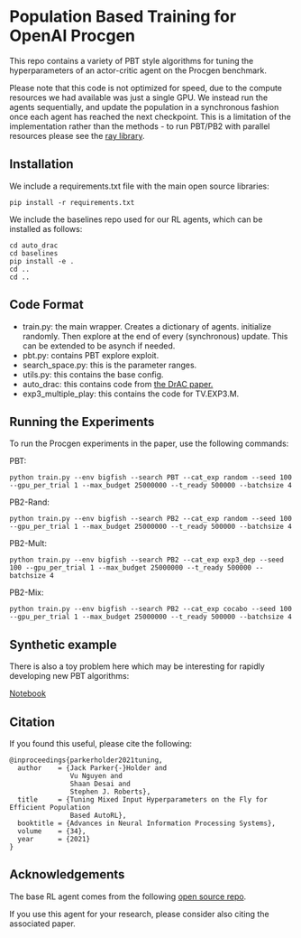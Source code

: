 # Population Based Training for OpenAI Procgen

This repo contains a variety of PBT style algorithms for tuning the hyperparameters of an actor-critic agent on the Procgen benchmark.

Please note that this code is not optimized for speed, due to the compute resources we had available was just a single GPU. We instead run the agents sequentially, and update the population in a synchronous fashion once each agent has reached the next checkpoint. This is a limitation of the implementation rather than the methods - to run PBT/PB2 with parallel resources please see the [ray library](https://github.com/ray-project/ray/blob/master/python/ray/tune/examples/pb2_ppo_example.py).

## Installation

We include a requirements.txt file with the main open source libraries:
```
pip install -r requirements.txt
```

We include the baselines repo used for our RL agents, which can be installed as follows:
```
cd auto_drac
cd baselines
pip install -e .
cd ..
cd ..
```

## Code Format

- train.py: the main wrapper. Creates a dictionary of agents. initialize randomly. Then explore at the end of every (synchronous) update. This can be extended to be asynch if needed.
- pbt.py: contains PBT explore exploit.
- search_space.py: this is the parameter ranges. 
- utils.py: this contains the base config.
- auto_drac: this contains code from [the DrAC paper.](https://github.com/rraileanu/auto-drac)
- exp3_multiple_play: this contains the code for TV.EXP3.M.


## Running the Experiments

To run the Procgen experiments in the paper, use the following commands:

PBT:
```
python train.py --env bigfish --search PBT --cat_exp random --seed 100 --gpu_per_trial 1 --max_budget 25000000 --t_ready 500000 --batchsize 4  
```

PB2-Rand:
```
python train.py --env bigfish --search PB2 --cat_exp random --seed 100 --gpu_per_trial 1 --max_budget 25000000 --t_ready 500000 --batchsize 4  
```

PB2-Mult:
```
python train.py --env bigfish --search PB2 --cat_exp exp3_dep --seed 100 --gpu_per_trial 1 --max_budget 25000000 --t_ready 500000 --batchsize 4  
```

PB2-Mix:
```
python train.py --env bigfish --search PB2 --cat_exp cocabo --seed 100 --gpu_per_trial 1 --max_budget 25000000 --t_ready 500000 --batchsize 4  
```

## Synthetic example

There is also a toy problem here which may be interesting for rapidly developing new PBT algorithms: 

[Notebook](https://colab.research.google.com/drive/1m_DFF_OCSOGO14th4pdbOdAtkmCoWSkn?usp=sharing)

## Citation

If you found this useful, please cite the following:

```
@inproceedings{parkerholder2021tuning,
  author    = {Jack Parker{-}Holder and
               Vu Nguyen and
               Shaan Desai and
               Stephen J. Roberts},
  title     = {Tuning Mixed Input Hyperparameters on the Fly for Efficient Population
               Based AutoRL},
  booktitle = {Advances in Neural Information Processing Systems},
  volume    = {34},
  year      = {2021}
}
```

## Acknowledgements

The base RL agent comes from the following [open source repo](https://github.com/rraileanu/auto-drac).

If you use this agent for your research, please consider also citing the associated paper.
